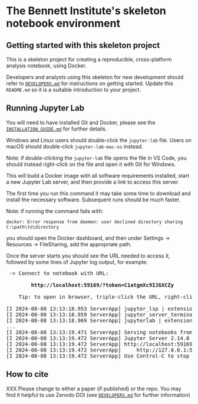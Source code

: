 # The Bennett Institute's skeleton notebook environment


## Getting started with this skeleton project

This is a skeleton project for creating a reproducible, cross-platform
analysis notebook, using Docker.

Developers and analysts using this skeleton for new development should
refer to [`DEVELOPERS.md`](DEVELOPERS.md) for instructions on getting
started.  Update this `README.md` so it is a suitable introduction to
your project.


## Running Jupyter Lab

You will need to have installed Git and Docker, please see the
[`INSTALLATION_GUIDE.md`](INSTALLATION_GUIDE.md) for further details.

Windows and Linux users should double-click the `jupyter-lab` file.
Users on macOS should double-click `jupyter-lab-mac-os` instead.

Note: if double-clicking the `jupyter-lab` file opens the file in VS Code, you
should instead right-click on the file and open it with Git for Windows.

This will build a Docker image with all software requirements installed,
start a new Jupyter Lab server, and then provide a link to access this
server.

The first time you run this command it may take some time to download
and install the necessary software. Subsequent runs should be much
faster.

Note: if running the command fails with:

```
docker: Error response from daemon: user declined directory sharing C:\path\to\directory
```

you should open the Docker dashboard, and then under Settings -> Resources ->
FileSharing, add the appropriate path.

Once the server starts you should see the URL needed to access it,
followed by some lines of Jupyter log output, for example:
<pre>
 -> Connect to notebook with URL:

        <strong>http://localhost:59169/?token=C1atgmXc9IJGXCZy</strong>

    Tip: to open in browser, triple-click the URL, right-click, choose "Open"

[I 2024-08-08 13:13:18.953 ServerApp] jupyter_lsp | extension was successfully linked.
[I 2024-08-08 13:13:18.959 ServerApp] jupyter_server_terminals | extension was successfully linked.
[I 2024-08-08 13:13:18.969 ServerApp] jupyterlab | extension was successfully linked.
...
[I 2024-08-08 13:13:19.471 ServerApp] Serving notebooks from local directory: /workspace
[I 2024-08-08 13:13:19.472 ServerApp] Jupyter Server 2.14.0 is running at:
[I 2024-08-08 13:13:19.472 ServerApp] http://localhost:59169/?token=C1atgmXc9IJGXCZy
[I 2024-08-08 13:13:19.472 ServerApp]     http://127.0.0.1:59169/lab?token=...
[I 2024-08-08 13:13:19.472 ServerApp] Use Control-C to stop this server and shut down all kernels.
</pre>


## How to cite

XXX Please change to either a paper (if published) or the repo. You may find it helpful to use Zenodo DOI (see [`DEVELOPERS.md`](DEVELOPERS.md#how-to-invite-people-to-cite) for further information)

